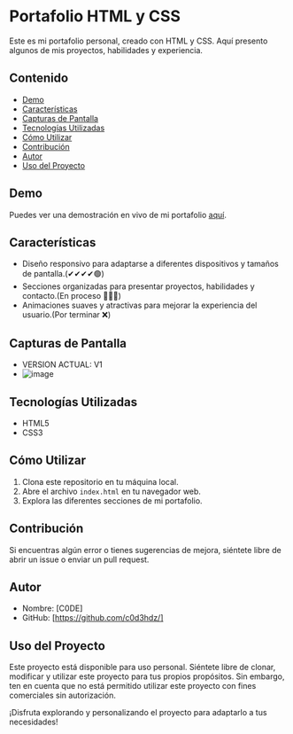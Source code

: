 # Portafolio HTML y CSS

Este es mi portafolio personal, creado con HTML y CSS. Aquí presento algunos de mis proyectos, habilidades y experiencia.

## Contenido

- [Demo](#demo)
- [Características](#características)
- [Capturas de Pantalla](#capturas-de-pantalla)
- [Tecnologías Utilizadas](#tecnologías-utilizadas)
- [Cómo Utilizar](#cómo-utilizar)
- [Contribución](#contribución)
- [Autor](#autor)
- [Uso del Proyecto](#uso-del-proyecto)

## Demo

Puedes ver una demostración en vivo de mi portafolio [aquí](https://c0d3hdz.github.io/Portafolio-HTML/).

## Características

- Diseño responsivo para adaptarse a diferentes dispositivos y tamaños de pantalla.(✔✔✔✔🟢)
- Secciones organizadas para presentar proyectos, habilidades y contacto.(En proceso 🥭🥭🥭)
- Animaciones suaves y atractivas para mejorar la experiencia del usuario.(Por terminar ❌)

## Capturas de Pantalla
- VERSION ACTUAL: V1
- ![image](https://github.com/c0d3hdz/Portafolio-HTML/assets/145168535/afde086c-f64f-428c-b234-b82e9f91ef3d)


## Tecnologías Utilizadas

- HTML5
- CSS3

## Cómo Utilizar

1. Clona este repositorio en tu máquina local.
2. Abre el archivo `index.html` en tu navegador web.
3. Explora las diferentes secciones de mi portafolio.

## Contribución

Si encuentras algún error o tienes sugerencias de mejora, siéntete libre de abrir un issue o enviar un pull request.

## Autor

- Nombre: [C0DE]
- GitHub: [https://github.com/c0d3hdz/]

## Uso del Proyecto

Este proyecto está disponible para uso personal. Siéntete libre de clonar, modificar y utilizar este proyecto para tus propios propósitos. Sin embargo, ten en cuenta que no está permitido utilizar este proyecto con fines comerciales sin autorización.

¡Disfruta explorando y personalizando el proyecto para adaptarlo a tus necesidades!
